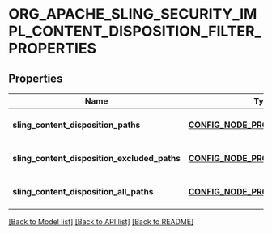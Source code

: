 # ORG_APACHE_SLING_SECURITY_IMPL_CONTENT_DISPOSITION_FILTER_PROPERTIES

## Properties
Name | Type | Description | Notes
------------ | ------------- | ------------- | -------------
**sling_content_disposition_paths** | [**CONFIG_NODE_PROPERTY_ARRAY**](configNodePropertyArray.md) |  | [optional] [default to null]
**sling_content_disposition_excluded_paths** | [**CONFIG_NODE_PROPERTY_ARRAY**](configNodePropertyArray.md) |  | [optional] [default to null]
**sling_content_disposition_all_paths** | [**CONFIG_NODE_PROPERTY_BOOLEAN**](configNodePropertyBoolean.md) |  | [optional] [default to null]

[[Back to Model list]](../README.md#documentation-for-models) [[Back to API list]](../README.md#documentation-for-api-endpoints) [[Back to README]](../README.md)


